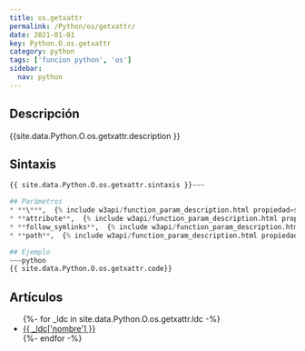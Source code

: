 ```yaml
---
title: os.getxattr
permalink: /Python/os/getxattr/
date: 2021-01-01
key: Python.O.os.getxattr
category: python
tags: ['funcion python', 'os']
sidebar: 
  nav: python
---
```


## Descripción
{{site.data.Python.O.os.getxattr.description }}

## Sintaxis
~~~python
{{ site.data.Python.O.os.getxattr.sintaxis }}~~~

## Parámetros
* **\***,  {% include w3api/function_param_description.html propiedad=site.data.Python.O.os.getxattr valor="*" %}
* **attribute**,  {% include w3api/function_param_description.html propiedad=site.data.Python.O.os.getxattr valor="attribute" %}
* **follow_symlinks**,  {% include w3api/function_param_description.html propiedad=site.data.Python.O.os.getxattr valor="follow_symlinks" %}
* **path**,  {% include w3api/function_param_description.html propiedad=site.data.Python.O.os.getxattr valor="path" %}

## Ejemplo
~~~python
{{ site.data.Python.O.os.getxattr.code}}
~~~

## Artículos
<ul>
{%- for _ldc in site.data.Python.O.os.getxattr.ldc -%}
   <li>
       <a href="{{_ldc['url'] }}">{{ _ldc['nombre'] }}</a>
   </li>
{%- endfor -%}
</ul>
